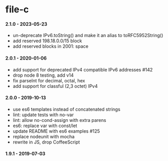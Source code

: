 # file-c

#### 2.1.0 - 2023-05-23

* un-deprecate IPv6.toString() and make it an alias to toRFC5952String()
* add reserved 198.18.0.0/15 block
* add reserved blocks in 2001: space

#### 2.0.1 - 2020-01-06

* add support for deprecated IPv4 compatible IPv6 addresses #142
* drop node 8 testing, add v14
* fix parseInt for decimal, octal, hex
* add support for classful (2,3 octet) IPv4

#### 2.0.0 - 2019-10-13

* use es6 templates instead of concatenated strings
* lint: update tests with no-var
* lint: allow no-cond-assign with extra parens
* es6: replace var with const/let
* update README with es6 examples #125
* replace nodeunit with mocha
* rewrite in JS, drop CoffeeScript

#### 1.9.1 - 2019-07-03
